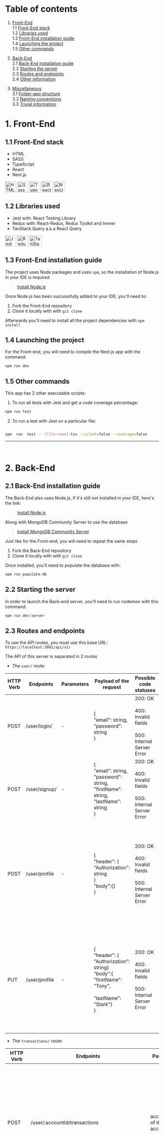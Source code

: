 
# Table of contents

1. [Front-End](#1-front-end) <br>
 1.1 [Front-End stack](#11-front-end-stack)<br>
 1.2 [Libraries used](#12-libraries-used)<br>
 1.3 [Front-End installation guide](#13-front-end-installation-guide)<br>
 1.4 [Launching the project](#14-launching-the-project)<br>
 1.5 [Other commands](#15-other-commands)<br>

2. [Back-End](#2-back-end) <br>
   2.1 [Back-End installation guide](#21-back-end-installation-guide)<br>
   2.2 [Starting the server](#22-starting-the-server)<br>
   2.3 [Routes and endpoints](#23-routes-and-endpoints)<br>
   2.4 [Other information](#24-other-information)<br>

3. [Miscellaneous](#3-miscellaneous) <br>
   3.1 [Folder-app structure](#31-folder-app-structure) <br>
   3.2 [Naming conventions](#32-naming-conventions) <br>
   3.3 [Trivial information](#33-trivial-information) <br>

# 1. Front-End

## 1.1 Front-End stack

- HTML
- SASS
- TypeScript
- React
- Next.js

<a href="https://developer.mozilla.org/en-US/docs/Glossary/HTML5" target="_blank" rel="noreferrer" title="HTML5"><img src="https://raw.githubusercontent.com/danielcranney/readme-generator/main/public/icons/skills/html5-colored.svg" width="36" height="36" alt="HTML5" /></a>
<a href="https://sass-lang.com/" target="_blank" rel="noreferrer" title="SASS"><img src="https://raw.githubusercontent.com/danielcranney/readme-generator/main/public/icons/skills/sass-colored.svg" width="36" height="36" alt="Sass" /></a>
<a href="https://www.typescriptlang.org/" target="_blank" rel="noreferrer" title="TypeScript"><img src="https://raw.githubusercontent.com/danielcranney/readme-generator/main/public/icons/skills/typescript-colored.svg" width="36" height="36" alt="TypeScript" /></a>
<a href="https://reactjs.org/" target="_blank" rel="noreferrer" title="React"><img src="https://raw.githubusercontent.com/danielcranney/readme-generator/main/public/icons/skills/react-colored.svg" width="36" height="36" alt="React" /></a>
<a href="https://nextjs.org/docs" target="_blank" rel="noreferrer" title="Next.js"><img src="https://raw.githubusercontent.com/danielcranney/readme-generator/main/public/icons/skills/nextjs-colored.svg" width="36" height="36" alt="NextJs" /></a>

## 1.2 Libraries used

- Jest with: React Testing Library
- Redux with: React-Redux, Redux Toolkit and Immer
- TanStack Query a.k.a React Query

<a href="https://jestjs.io/" target="_blank" rel="noreferrer" title="Jest"><img src="https://cdn.jsdelivr.net/gh/devicons/devicon/icons/jest/jest-plain.svg" width="36" height="36" alt="Jest" /></a>
<a href="https://redux.js.org" target="_blank" rel="noreferrer" title="Redux"><img src="https://raw.githubusercontent.com/danielcranney/readme-generator/main/public/icons/skills/redux-colored.svg" width="36" height="36" alt="Redux" /></a>
<a  href="https://tanstack.com/"  target="_blank"  rel="noreferrer" title="TanStackQuery a.k.a React Query v4">
<img src="./public/images/svg/tanstack-query.svg" width="40" height="36" alt="TanStack Query(React Query)"/>
</a>

## 1.3 Front-End installation guide

The project uses Node packages and uses `npm`, so the installation of Node.js in your IDE is required

> [Install Node.js](https://nodejs.org/en/)

Once Node.js has been successfully added to your IDE, you'll need to:

1. Fork the Front-End repository
2. Clone it locally with with `git clone`

Afterwards you'll need to install all the project dependencies with `npm install`

## 1.4 Launching the project

For the Front-end, you will need to compile the Next.js app with the command:

```bash
npm run dev
```

## 1.5 Other commands

This app has 2 other executable scripts:

1. To run all tests with Jest and get a code coverage percentage:

```bash
npm run test
```
  
2. To run a test with Jest on a particular file:

```bash

npm  run  test -- [file-name].tsx --silent=false --coverage=false

```

---
<br>

  
# 2. Back-End

## 2.1 Back-End installation guide

The Back-End also uses Node.js, if it's still not installed in your IDE, here's the link:

> [Install Node.js](https://nodejs.org/en/)

Along with MongoDB Community Server to use the database

>[Install MongoDB Community Server](https://www.mongodb.com/try/download/community)

Just like for the Front-end, you will need to repeat the same steps

1. Fork the Back-End repository
2. Clone it locally with with `git clone`

Once installed, you'll need to populate the database with:

```bash
npm run populate-db
```

## 2.2 Starting the server

In order to launch the Back-end server, you'll need to run nodemon with this command:

```bash
npm run dev:server
```

## 2.3 Routes and endpoints

To use the API routes, you must use this base URL: `https://localhost:3001/api/v1/`

The API of this server is separated in 2 routes

- The `user/` route:

| HTTP Verb | Endpoints     | Parameters | Payload of the request                                                                                             | Possible code statuses                                               | Payload of the response                                                                                                                                                                             | Description of the body                                                 |
| --------- | ------------- | ---------- | ------------------------------------------------------------------------------------------------------------------ | -------------------------------------------------------------------- | --------------------------------------------------------------------------------------------------------------------------------------------------------------------------------------------------- | ----------------------------------------------------------------------- |
| POST      | /user/login/  | -          | {<br>   "email": string,<br>   "password": string<br>}                                                             | 200: OK<br><br>400: Invalid fields<br><br>500: Internal Server Error | {<br>  "token": string<br>}                                                                                                                                                                         | Gives a JSON Web Token when the user fills the<br>form fields correctly |
| POST      | /user/signup/ | -          | {<br>  "email": string,<br>  "password": string,<br>  "firstName": string,<br>  "lastName": string<br>}            | 200: OK<br><br>400: Invalid fields<br><br>500: Internal Server Error | {<br> "status":0,<br> "message": string,<br> "body":{<br>   "id":string,<br>   "email": string,<br>  }<br>}                                                                                         | Creates the user in the database and sends back an id and an email      |
| POST      | /user/profile | -          | {<br>"header": {<br> "Authorization": string<br>}<br>"body":{}<br>}                                                | 200: OK<br><br>400: Invalid fields<br><br>500: Internal Server Error | {  "status": number,<br>  "message": string,<br>  "body": {    "email": string,    "firstName": string,    "lastName": string,    "createdAt": Date,    "updatedAt": Date,    "id": string  }<br>}  | Retrieves the profile data of the user                                  |
| PUT       | /user/profile | -          | {<br>"header": { "Authorization": string}<br>"body":{<br>  "firstName": "Tony",<br><br>  "lastName": "Stark"}<br>} | 200: OK<br><br>400: Invalid fields<br><br>500: Internal Server Error | {  "status": number,  <br> "message": string, <br> "body": {    "email": string,    "firstName": string,    "lastName": string,    "createdAt": Date,    "updatedAt": Date,    "id": string  }<br>} | Modifies the first and/or last name of the user                         |

- The `transactions/` route:

| HTTP Verb | Endpoints                                          | Parameters                                                                         | Payload of the request                                                                                                                                                            | Possible code statuses                                                                                                                     | Payload of the response                                                                                                                                                                 | Description of the body                                                                                                                                                                            |
| --------- | -------------------------------------------------- | ---------------------------------------------------------------------------------- | --------------------------------------------------------------------------------------------------------------------------------------------------------------------------------- | ------------------------------------------------------------------------------------------------------------------------------------------ | --------------------------------------------------------------------------------------------------------------------------------------------------------------------------------------- | -------------------------------------------------------------------------------------------------------------------------------------------------------------------------------------------------- |
| POST      | /user/:accountId/transactions                      | accountId: ID of the bank account                                                  | {<br> "header":{ <br>   "Authorization": string<br>  },<br><br> "body":{<br>  accountId: string<br> }<br>}                                                                        | 200: OK<br><br>400: Bad request<br><br>401: Unauthenticated<br><br>403: Unauthorized<br><br>404: Not found<br><br>500: Internal error      | [<br> {<br>  transactionId: string,<br>  date: Date,<br>  description: string,<br>  amount: number,<br>  balance: number<br> },<br>...<br>]                                             | Returns an array of all the transactions<br>containing their<br>- transaction ID<br>- their date<br>- their description<br>- their amount<br>-the account balance after the transaction            |
| POST      | /user/:accountId/transactions/:transactionId       | accountId: ID of the bank account<br> <br><br>transactionId: ID of the transaction | {<br> "header": {<br>  "Authorization": string<br>}<br> "body":{<br>  accountId: string,<br>  transactionId: string<br> }<br>}                                                    | 200: OK<br><br>400: Bad request<br><br>401: Unauthenticated<br><br>403: Unauthorized<br><br>404: Not found<br><br>500: Internal error      | {<br> transactionId: string,<br> date:Date,<br> description: string,<br> amount: number,<br> balance: number,<br> transactionType: number,<br> category: string,<br> notes: string<br>} | Returns an object of a particular transaction<br>containing more information about it such as:<br><br>- the type of transaction<br><br>- the category<br><br>- the notes left by the account owner |
| POST      | /user/:accountId/transactions/:transactionId/other | accountId: ID of the bank account<br><br><br>transactionId: ID of the transaction  | {<br>  "header": {<br>   "Authorization": string<br>  }<br>  "body":{<br>   accountId: string,<br>   transactionId: string,<br>   notes: string,<br>  }<br>}                      | 201: Created<br><br>400: Bad request<br><br>401: Unauthenticated<br><br>403: Unauthorized<br><br>404: Not found<br><br>500: Internal error | {<br> message: string<br>}                                                                                                                                                              | Returns a message saying if the infos were <br>successfully added or not                                                                                                                           |
| PUT       | /user/:accountId/transactions/:transactionId/other | accountId: ID of the bank account<br> <br><br>transactionId: ID of the transaction | {<br> "header":{<br>  "Authorization":string<br> }<br><br> "body":{<br>  accountId:string,<br>  transactionId:string,<br>  category: string,<br>  notes: string<br>  }<br> }<br>} | 201: Created<br><br>400: Bad request<br><br>401: Unauthenticated<br><br>403: Unauthorized<br><br>404: Not found<br><br>500: Internal error | <br>{<br> message: string<br>}                                                                                                                                                          | Returns a message saying if the infos were<br>successfully changed or not                                                                                                                          |
| DELETE    | /user/:accountId/transactions/:transactionId/other | accountId: ID of the bank account <br><br>transactionId: ID of the transaction     | {<br> "header":{<br>  "Authorization": string<br> }<br> "body":{<br>  accountId: string,<br>  transactionId: string,<br>  category: boolean,<br>  notes: boolean,<br> }<br>}      | 200: OK<br><br>400: Bad request<br><br>401: Unauthenticated<br><br>403: Unauthorized<br><br>404: Not found<br><br>500: Internal error      | <br>{<br> message: string<br>}                                                                                                                                                          | Returns a message saying if the infos were<br>successfully deleted or not                                                                                                                          |

## 2.4 Other information

To view a more detailed installation guide, you can go on the
[repository of the Back-End](https://github.com/OpenClassrooms-Student-Center/Project-10-Bank-API) of the project

---
<br>
  
# 3. Miscellaneous

## 3.1 Folder app structure

Here's the current folders structure for the application

```bash

P13/
|
|
|– argent-bank/
|  |
|  |– ...
|
|
|
|– P10-Bank-API
|  |
|  |– ...

```

## 3.2 Naming conventions

- File and folder names: `kebab-case`

   example: `helper-functions.tsx`

- CSS: `kebab-case`
 examples:

  ```css
  .main-page{...};
  --bg-primary: red;
  ```

- JS: `camelCase`, ⁣`PascalCase` and `SNAKE_CASE`

 1. For variable names: `camelCase`
 2. For class and component names: `PascalCase`
 3. For contextualized constants names: `SNAKE_CASE`

 examples:

 ```js
 const dataValues = [{value: 5}, {value: 2}];

 class Service{...}

 function Header(){...}

 const MAX_32_BIT_UNSIGNED_INTEGER = 2_147_483_647;
 ```


## 3.3 Trivial information
This project:
 
 - Has a responsive design
 - Has a dark/light theme
 - Has a Swagger API documentation is available in this address: http://localhost:3001/api-docs/#/
 - Uses SSR (Server-side rendering)
  